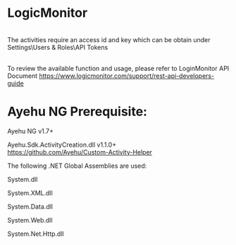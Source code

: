 #     LogicMonitor

<br>The activities require an access id and key which can be obtain under Settings\Users & Roles\API Tokens

<br>To review the available function and usage, please refer to LoginMonitor API Document https://www.logicmonitor.com/support/rest-api-developers-guide</br>


#     Ayehu NG Prerequisite:

Ayehu NG v1.7+

Ayehu.Sdk.ActivityCreation.dll v1.1.0+ <br>https://github.com/Ayehu/Custom-Activity-Helper</br>


The following .NET Global Assemblies are used:

System.dll

System.XML.dll

System.Data.dll

System.Web.dll

System.Net.Http.dll

